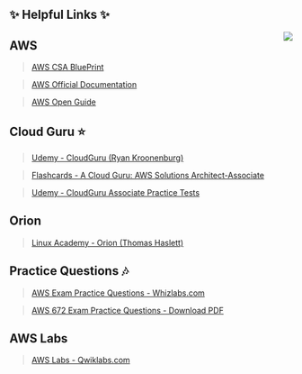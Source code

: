 ## :sparkles: Helpful Links :sparkles:

<img align="right"  src="https://github.com/Girish400/AWS/blob/master/AWS%20Logo.png">


## AWS 

>[AWS CSA BluePrint](http://awstrainingandcertification.s3.amazonaws.com/production/AWS_certified_solutions_architect_associate_blueprint.pdf)

>[AWS Official Documentation](https://aws.amazon.com/documentation/)

>[AWS Open Guide](https://github.com/open-guides/og-aws)



## Cloud Guru   :star:

>[Udemy - CloudGuru (Ryan Kroonenburg)](https://www.udemy.com/aws-certified-solutions-architect-associate/learn/v4/content)

>[Flashcards - A Cloud Guru: AWS Solutions Architect-Associate](https://www.brainscape.com/packs/a-cloud-guru-aws-solutions-architect-associate-exam-8796087)

>[Udemy - CloudGuru Associate Practice Tests](https://www.udemy.com/aws-certified-solutions-architect-associate-practice-tests/learn/v4/content)



## Orion

>[Linux Academy - Orion (Thomas Haslett) ](http://bit.ly/2nB2gRi)



## Practice Questions  :notes:

>[AWS Exam Practice Questions - Whizlabs.com](https://www.whizlabs.com/)

>[AWS 672 Exam Practice Questions - Download PDF](https://github.com/Girish400/AWS/blob/master/AWS/AWS%20MD%20files/hello.pdf)



## AWS Labs

>[AWS Labs - Qwiklabs.com](https://qwiklabs.com/catalog?cloud=AWS)



##

